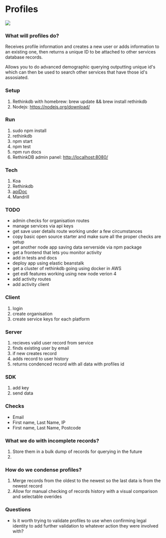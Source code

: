 # Profiles
<img src="https://circleci.com/gh/paulstefanday/Profiles/tree/master.svg?style=svg" />

### What will profiles do?
Receives profile information and creates a new user or adds information to an existing one, then returns a unique ID to be attached to other services database records.

Allows you to do advanced demographic querying outputting unique id's which can then be used to search other services that have those id's assosiated.

### Setup
1. Rethinkdb with homebrew: brew update && brew install rethinkdb</li>
2. Nodejs: <a href="https://nodejs.org/download/">https://nodejs.org/download/</a>

### Run
1. sudo npm install
2. rethinkdb
3. npm start
4. npm test
5. npm run docs
6. RethinkDB admin panel: <a href="http://localhost:8080/">http://localhost:8080/</a> 

### Tech
1. Koa
2. Rethinkdb
3. <a href="https://github.com/apidoc/apidoc">apiDoc</a>
4. Mandrill

### TODO
- admin checks for organisation routes
- manage services via api keys
- get save user details route working under a few circumstances
- copy basic open source starter and make sure all the proper checks are setup
- get another node app saving data serverside via npm package
- get a frontend that lets you monitor activity
- add in tests and docs
- deploy app using elastic beanstalk
- get a cluster of rethinkdb going using docker in AWS
- get es6 features working using new node verion 4
- add activity routes
- add activity client


### Client
1. login
2. create organisation
3. create service keys for each platform

### Server
1. recieves valid user record from service
2. finds existing user by email
3. if new creates record
4. adds record to user history
5. returns condenced record with all data with profiles id


### SDK
1. add key
2. send data

### Checks
- Email
- First name, Last Name, IP
- First name, Last Name, Postcode

### What we do with incomplete records?
1. Store them in a bulk dump of records for querying in the future
2. 

### How do we condense profiles?
1. Merge records from the oldest to the newest so the last data is from the newest record
2. Allow for manual checking of records history with a visual comparison and selectable overides

### Questions
- Is it worth trying to validate profiles to use when confirming legal identity to add further validation to whatever action they were involved with?
